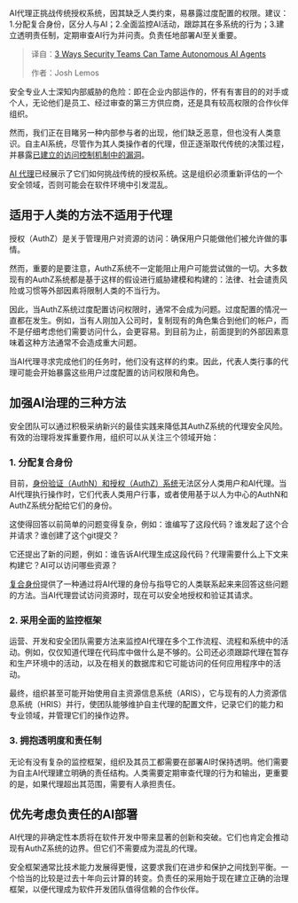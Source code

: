 
<!--
title: 安全团队驯服自主AI代理的三种方式
cover: https://cdn.thenewstack.io/media/2025/09/a5b09244-aisecurity.jpg
summary: AI代理正挑战传统授权系统，因其缺乏人类约束，易暴露过度配置的权限。建议：1.分配复合身份，区分人与AI；2.全面监控AI活动，跟踪其在多系统的行为；3.建立透明责任制，定期审查AI行为并问责。负责任地部署AI至关重要。
-->

AI代理正挑战传统授权系统，因其缺乏人类约束，易暴露过度配置的权限。建议：1.分配复合身份，区分人与AI；2.全面监控AI活动，跟踪其在多系统的行为；3.建立透明责任制，定期审查AI行为并问责。负责任地部署AI至关重要。

> 译自：[3 Ways Security Teams Can Tame Autonomous AI Agents](https://thenewstack.io/3-ways-security-teams-can-tame-autonomous-ai-agents/)
> 
> 作者：Josh Lemos

安全专业人士深知内部威胁的危险：即在企业内部运作的，怀有有害目的的对手或个人，无论他们是员工、经过审查的第三方供应商，还是具有较高权限的合作伙伴组织。

然而，我们正在目睹另一种内部参与者的出现，他们缺乏恶意，但也没有人类意识。自主AI系统，尽管作为其人类操作者的代理，但正逐渐取代传统的决策过程，并暴露[已建立的访问控制机制中的漏洞](https://thenewstack.io/ai-agents-are-a-security-ticking-time-bomb/)。

[AI 代理](https://thenewstack.io/ai-agents-a-comprehensive-introduction-for-developers/)已经展示了它们如何挑战传统的授权系统。这是组织必须重新评估的一个安全领域，否则可能会在软件环境中引发混乱。

## **适用于人类的方法不适用于代理**

授权（AuthZ）是关于管理用户对资源的访问：确保用户只能做他们被允许做的事情。

然而，重要的是要注意，AuthZ系统不一定能阻止用户可能尝试做的一切。大多数现有的AuthZ系统都是基于这样的假设进行威胁建模和构建的：法律、社会谴责风险或习惯等外部因素将限制人类的不当行为。

因此，当AuthZ系统过度配置访问权限时，通常不会成为问题。过度配置的情况一直都在发生。例如，当有人刚加入公司时，复制现有的角色集合到他们的帐户，而不是仔细考虑他们需要访问什么，会更容易。到目前为止，前面提到的外部因素意味着这种方法通常不会造成重大问题。

当AI代理寻求完成他们的任务时，他们没有这样的约束。因此，代表人类行事的代理可能会开始暴露这些用户过度配置的访问权限和角色。

## 加强AI治理的三种方法

安全团队可以通过积极采纳新兴的最佳实践来降低其AuthZ系统的代理安全风险。有效的治理将发挥重要作用，组织可以从关注三个领域开始：

### 1. 分配复合身份

目前，[身份验证（AuthN）和授权（AuthZ）系统](https://thenewstack.io/how-do-authentication-and-authorization-differ/)无法区分人类用户和AI代理。当AI代理执行操作时，它们代表人类用户行事，或者使用基于以人为中心的AuthN和AuthZ系统分配给它们的身份。

这使得回答以前简单的问题变得复杂，例如：谁编写了这段代码？谁发起了这个合并请求？谁创建了这个git提交？

它还提出了新的问题，例如：谁告诉AI代理生成这段代码？代理需要什么上下文来构建它？AI可以访问哪些资源？

[复合身份](https://docs.gitlab.com/development/ai_features/composite_identity/)提供了一种通过将AI代理的身份与指导它的人类联系起来来回答这些问题的方法。当AI代理尝试访问资源时，现在可以安全地授权和验证其请求。

### 2. 采用全面的监控框架

运营、开发和安全团队需要方法来监控AI代理在多个工作流程、流程和系统中的活动。例如，仅仅知道代理在代码库中做什么是不够的。公司还必须跟踪代理在暂存和生产环境中的活动，以及在相关的数据库和它可能访问的任何应用程序中的活动。

最终，组织甚至可能开始使用自主资源信息系统（ARIS），它与现有的人力资源信息系统（HRIS）并行，使团队能够维护自主代理的配置文件，记录它们的能力和专业领域，并管理它们的操作边界。

### 3. 拥抱透明度和责任制

无论有没有复杂的监控框架，组织及其员工都需要在部署AI时保持透明。他们需要为自主AI代理建立明确的责任结构。人类需要定期审查代理的行为和输出，更重要的是，如果代理超出其范围，需要有人承担责任。

## **优先考虑负责任的AI部署**

AI代理的非确定性本质将在软件开发中带来显著的创新和突破。它们也肯定会推动现有AuthZ系统的边界。但它们不需要成为混乱的代理。

安全框架通常比技术能力发展得更慢，这要求我们在进步和保护之间找到平衡。一个恰当的比较是过去十年向云计算的转变。负责任的采用始于现在建立正确的治理框架，以便代理成为软件开发团队值得信赖的合作伙伴。